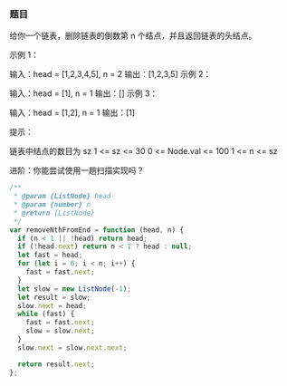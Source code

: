 <!-- @format -->

### 题目

给你一个链表，删除链表的倒数第 n 个结点，并且返回链表的头结点。

示例 1：

输入：head = [1,2,3,4,5], n = 2
输出：[1,2,3,5]
示例 2：

输入：head = [1], n = 1
输出：[]
示例 3：

输入：head = [1,2], n = 1
输出：[1]

提示：

链表中结点的数目为 sz
1 <= sz <= 30
0 <= Node.val <= 100
1 <= n <= sz

进阶：你能尝试使用一趟扫描实现吗？

```js
/**
 * @param {ListNode} head
 * @param {number} n
 * @return {ListNode}
 */
var removeNthFromEnd = function (head, n) {
  if (n < 1 || !head) return head;
  if (!head.next) return n < 1 ? head : null;
  let fast = head;
  for (let i = 0; i < n; i++) {
    fast = fast.next;
  }
  let slow = new ListNode(-1);
  let result = slow;
  slow.next = head;
  while (fast) {
    fast = fast.next;
    slow = slow.next;
  }
  slow.next = slow.next.next;

  return result.next;
};
```
